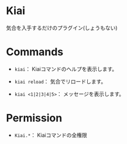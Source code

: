 # Kiai
気合を入手するだけのプラグイン(しょうもない)

# Commands

- `kiai`： Kiaiコマンドのヘルプを表示します。  

- `kiai reload`： 気合でリロードします。

- `kiai <1|2|3|4|5>`： メッセージを表示します。

# Permission
- `Kiai.*`： Kiaiコマンドの全権限
